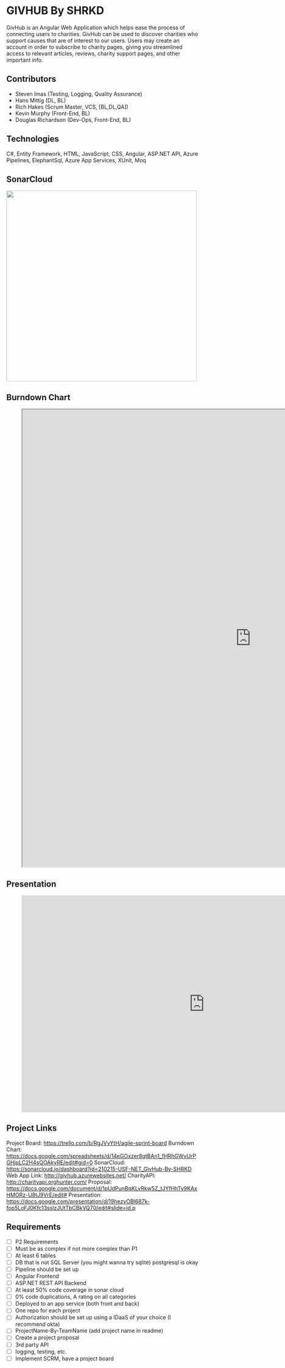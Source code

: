 # GIVHUB By SHRKD

GivHub is an Angular Web Application which helps ease the process of connecting users to charities. GivHub can be used to discover charities who support causes that are of interest to our users. Users may create an account in order to subscribe to charity pages, giving you streamlined access to relevant articles, reviews, charity support pages, and other important info.  

## Contributors
- Steven Imas (Testing, Logging, Quality Assurance)
- Hans Mittig (DL, BL)
- Rich Hakes (Scrum Master, VCS, [BL,DL,QA])
- Kevin Murphy (Front-End, BL)
- Douglas Richardson (Dev-Ops, Front-End, BL)

## Technologies
C#, Entity Framework, HTML, JavaScript, CSS, Angular, ASP.NET API, Azure Pipelines,
ElephantSql, Azure App Services, XUnit, Moq

## SonarCloud
<img src="https://github.com/210215-USF-NET/GivHub-By-SHRKD/blob/Readme/SHRKD_GivHub/SHRKD_GivHub/Images/sonarCloud_scrnsht.png" height=500 width=500>


## Burndown Chart
<figure class="video_container"  >
<iframe src="https://docs.google.com/spreadsheets/d/e/2PACX-1vTKXm9koMNp_zOLL7lKwCQBzC0y2FOUd5watLt7QRU6vbn30XDD2tvG5CU2hlsAp-VQU9GOsyR9eeK6/pubhtml?gid=0&amp;single=true&amp;widget=true&amp;headers=false" height=1200 width=1200></iframe>
</figure>

## Presentation
<figure>
<iframe src="https://docs.google.com/presentation/d/e/2PACX-1vQH3b7L7mJ1F9b9-kT4kRGiFc1Axv256_Cvqy5UOek0eD_nBFavyASCGoP4fXWZNCp4rY3287MGM3GI/embed?start=false&loop=true&delayms=3000" frameborder="0" width="960" height="569" allowfullscreen="true" mozallowfullscreen="true" webkitallowfullscreen="true"></iframe>
</figure>


## Project Links
Project Board: https://trello.com/b/RgJVvYtH/agile-sprint-board
Burndown Chart: https://docs.google.com/spreadsheets/d/14eGOxzer8qtBAn1_fHRhGWvUrPGHjpLC2H4sQOAkyRE/edit#gid=0
SonarCloud: https://sonarcloud.io/dashboard?id=210215-USF-NET_GivHub-By-SHRKD
Web App Link: http://givhub.azurewebsites.net/
CharityAPI: http://charityapi.orghunter.com/
Proposal: https://docs.google.com/document/d/1pUdPunBqKLvRkw5Z_tJYfHhTy9KAxHMORz-U8tJ9VrE/edit#
Presentation: https://docs.google.com/presentation/d/19hezvOBl687k-fop5LoFJ0Kfc13sslzJUtTbCBkVQ70/edit#slide=id.p


## Requirements
- [ ] P2 Requirements
- [ ] Must be as complex if not more complex than P1
- [ ] At least 6 tables
- [ ] DB that is not SQL Server (you might wanna try sqlite) postgresql is okay
- [ ] Pipeline should be set up
- [ ] Angular Frontend
- [ ] ASP.NET REST API Backend
- [ ] At least 50% code coverage in sonar cloud
- [ ] 0% code duplications, A rating on all categories
- [ ] Deployed to an app service (both front and back)
- [ ] One repo for each project
- [ ] Authorization should be set up using a IDaaS of your choice (I recommend okta)
- [ ] ProjectName-By-TeamName (add project name in readme)
- [ ] Create a project proposal
- [ ] 3rd party API 
- [ ] logging, testing, etc. 
- [ ] Implement SCRM, have a project board
